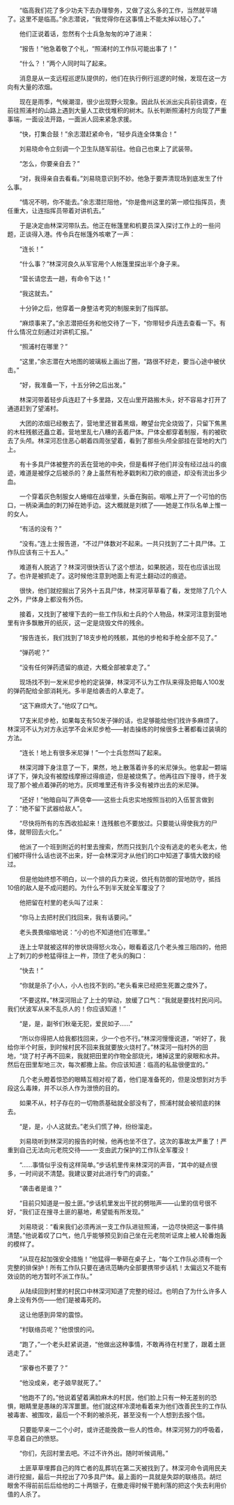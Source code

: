 　　“临高我们花了多少功夫下去办理黎务，又做了这么多的工作，当然就平靖了。这里不是临高。”余志潜说，“我觉得你在这事情上不能太掉以轻心了。”

　　他们正说着话，忽然有个士兵急匆匆的冲了进来：

　　“报告！”他急着敬了个礼，“照浦村的工作队可能出事了！”

　　“什么？！”两个人同时叫了起来。

　　消息是从一支远程巡逻队提供的，他们在执行例行巡逻的时候，发现在这一方向有大量的浓烟。

　　现在是雨季，气候潮湿，很少出现野火现象。因此队长派出尖兵前往调查，在前往照浦村的山路上遇到大量人工砍伐堆积的树木。队长判断照浦村方向现了严重事端，一面设法开路，一面派人回来紧急求援。

　　“快，打集合鼓！”余志潜赶紧命令，“轻步兵连全体集合！”

　　刘易晓命令立刻调一个卫生队随军前往。他自己也束上了武装带。

　　“怎么，你要亲自去？”

　　“对，我得亲自去看看。”刘易晓意识到不妙。他急于要弄清现场到底发生了什么事。

　　“情况不明，你不能去。”余志潜拦阻他，“你是儋州这里的第一顺位指挥员，责任重大，让连指挥员带着对讲机去。”

　　于是决定由林深河带队去。他正在帐篷里和机要员深入探讨工作上的一些问题，正谈得入港。传令兵在帐篷外咳嗽了一声：

　　“连长！”

　　“什么事？”林深河良久从军官用个人帐篷里探出半个身子来。

　　“营长请您去一趟，有命令下达！”

　　“我这就去。”

　　十分钟之后，他穿着一身整洁考究的制服来到了指挥部。

　　“麻烦事来了。”余志潜把任务和他交待了一下，“你带轻步兵连去查看一下。有什么情况立刻通过对讲机汇报。”

　　“照浦村在哪里？”

　　“这里，”余志潜在大地图的玻璃板上画出了圈，“路很不好走，要当心途中被伏击。”

　　“好，我准备一下，十五分钟之后出发。”

　　林深河带着轻步兵连赶了十多里路，又在山里开路搬木头，好不容易才打开了通道赶到了望浦村。

　　大团的浓烟已经散去了，营地里还冒着黑烟，瞭望台完全烧毁了，只留下焦黑的木柱残骸还矗立着。营地里乱七八糟的丢着尸体。尸体全都穿着制服，有的被砍去了头颅。林深河忍住恶心朝着四周张望着，看到了那些头颅全部挂在营地的大门上。

　　有十多具尸体被整齐的丢在营地的中央，但是看样子他们并没有经过战斗的痕迹，难道是被俘之后被杀的？身上虽然有枪矛戳刺和刀砍的痕迹，却没有流出多少血。

　　一个穿着灰色制服女人蜷缩在战壕里，头垂在胸前。咽喉上开了一个可怕的伤口，一柄染满血的刺刀掉在她手边。这大概就是刘槟了——她是工作队名单上惟一的女人。

　　“有活的没有？”

　　“没有。”连上士报告道，“不过尸体数对不起来。一共只找到了二十具尸体。工作队应该有三十五人。”

　　难道有人脱逃了？林深河很快否认了这个想法，如果脱逃，现在也应该出现了。也许是被抓走了。这时候他注意到地面上有泥土翻动过的痕迹。

　　很快，他们就挖掘出了另外十五具尸体，林深河草草看了看，发觉除了几个人之外，尸体身上都没有外伤。

　　接着，又找到了被埋下去的一些工作队和士兵的个人物品，林深河注意到营地里有许多飘散开的纸灰，这一定是烧毁文件的残余。

　　“报告连长，我们找到了18支步枪的残骸，其他的步枪和手枪全部不见了。”

　　“弹药呢？”

　　“没有任何弹药遗留的痕迹，大概全部被拿走了。”

　　现场找不到一发米尼步枪的定装弹，林深河不认为工作队来得及把每人100发的弹药配给全部消耗光。多半是给袭击的人拿走了。

　　“这下麻烦大了。”他叹了口气。

　　17支米尼步枪，如果每支有50发子弹的话，也足够能给他们找许多麻烦了。林深河不认为对方永远学不会米尼步枪——射击操练的时候很多土著都看过装填的方法。

　　“连长！地上有很多米尼弹！”一个士兵忽然叫了起来。

　　林深河蹲下身注意了一下，果然，地上散落着许多的米尼弹头。他拿起一颗端详了下，弹丸没有被膛线摩擦过得痕迹，但是被烧焦了。他再往四下搜寻，终于发现了那个被点着弹药的地方。灰烬堆里还有许多没有被炸出去的米尼弹。

　　“还好！”他暗自叫了声侥幸——这些士兵忠实地按照当初的入伍誓言做到了：“绝不留下武器给敌人”。

　　“尽快将所有的东西收拾起来！连残骸也不要放过。只要能认得使我方的尸体，就带回去火化。”

　　他派了一个班到附近的村里去搜索，然而只找到几个没有逃走的老头老太，他们被吓得什么话也说不出来，好一会林深河才从他们的口中知道了事情大致的经过。

　　但是他始终想不明白，以一个排的兵力来说，依托有防御的营地防守，抵挡10倍的敌人是不成问题的。为什么不到半天就全军覆没了？

　　他把留在村里的老头叫了过来：

　　“你马上去把村民们找回来，我有话要问。”

　　老头畏畏缩缩地说：“小的也不知道他们在哪里。”

　　连上士早就被这样的惨状烧得怒火攻心，眼看着这几个老头推三阻四的，他把上了刺刀的步枪猛得往上一杵，顶住了老头的胸口：

　　“快去！”

　　“你就是杀了小人，小人也找不到的。”老头看来已经把生死置之度外了。

　　“不要这样。”林深河阻止了上士的举动，放缓了口气：“我就是要找村民问问。我们伏波军从来不乱杀人的！你应该知道！”

　　“是，是，副爷们秋毫无犯，爱民如子……”

　　“所以你得把人给我都找回来，少一个也不行。”林深河慢慢说道，“听好了，我给你半个时辰，到时候村民不回来我就要放火烧村了。”林深河一指村外的田地，“烧了村子再不回来，我就把田里的作物全部烧光，堵掉这里的泉眼和水井。然后在田里犁地三次，每次都撒上盐。你应该知道：临高的私盐很便宜的。”

　　几个老头瞪着惊恐的眼睛互相对视了着，他们是准备死的，但是没想到对方手段这么毒辣，并不以杀人作为泄愤的目的。

　　如果不从，村子存在的一切物质基础就全部没有了，照浦村就会被彻底的抹去。

　　“是，是，小人这就去。”老头们慌了神，纷纷溜走。

　　刘易晓听到林深河的报告的时候，他再也坐不住了。这次的事故太严重了！严重到自己无法向元老院交待——一支由武力保护的工作队全军覆没！

　　“……事情似乎没有这样简单。”步话机里传来林深河的声音，“其中的疑点很多，一时间说不清楚。我建议要对此进行专门的调查。”

　　“袭击者是谁？”

　　“目前只知道是一股土匪。”步话机里发出干扰的劈啪声——山里的信号很不好，“我们正在搜寻土匪的墓地，希望能有所发现。”

　　刘易晓说：“看来我们必须再派一支工作队进驻照浦，一边尽快把这一事件搞清楚。”他说着叹了口气，他几乎能够预见到自己坐在元老院听证席上被人轮番炮轰的模样了。

　　“从现在起加强安全措施！”他猛得一拳砸在桌子上，“每个工作队必须有一个完整的排保护！所有工作队只要在通讯范畴内全部要携带步话机！太偏远又不能有效设防的地方暂时不派工作队。”

　　从陆续回到村里的村民口中林深河知道了完整的经过。也明白了为什么许多人身上没有外伤——他们是被毒死的。

　　这让他感到异常的震惊。

　　“村联络员呢？”他恨恨的问。

　　“跑了，”一个老头赶紧说道，“他做出这种事情，不敢再待在村里了，跟着土匪逃走了。”

　　“家眷也不要了？”

　　“他没成亲，老子娘早就死了。”

　　“他跑不了的。”他说着望着满脸麻木的村民，他们脸上只有一种无差别的恐惧，眼睛里是愚昧的浑浑噩噩。他们就这样冷漠地看着来为他们改善民生的工作队被毒害、被围攻，最后一个不剩的被杀死，甚至没有一个人想到去报个信。

　　只要能早来一二个小时，或许还能挽救一些人的性命。林深河努力的呼吸着，平息着自己的愤怒。

　　“你们，先回村里去吧。不过不许外出。随时听候调用。”

　　土匪草草埋葬自己的阵亡者的乱葬坑在第二天被找到了。林深河命令调用民夫进行挖掘，最后一共挖出了70多具尸体。最上面的一具就是失踪的联络员。胡烂眼舍不得前前后后给他的二十两银子，在撤走得时候干脆利落的把这个失去利用价值的人杀了。
